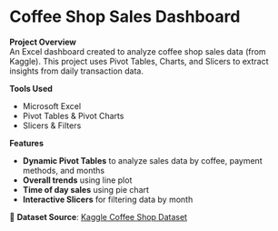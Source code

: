 # Coffee Shop Sales Dashboard

**Project Overview**  
An Excel dashboard created to analyze coffee shop sales data (from Kaggle). This project uses Pivot Tables, Charts, and Slicers to extract insights from daily transaction data.

**Tools Used**  
- Microsoft Excel  
- Pivot Tables & Pivot Charts  
- Slicers & Filters  

**Features**  
- **Dynamic Pivot Tables** to analyze sales data by coffee, payment methods, and months  
- **Overall trends** using line plot 
- **Time of day sales** using pie chart
- **Interactive Slicers** for filtering data by month


🔗 **Dataset Source**: [Kaggle Coffee Shop Dataset](https://www.kaggle.com/datasets/reignrichard/coffee-store-sales)  
  
